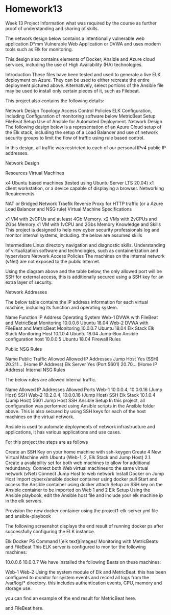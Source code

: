 # Homework13
Week 13
Project Information
what was required by the course as further proof of understanding and sharing of skills.

The network design below contains a intentionally vulnerable web application D*mm Vulnerable Web Application or DVWA and uses modern tools such as Elk for monitoring.

This design also contains elements of Docker, Ansible and Azure cloud services, including the use of High Availability (HA) technologies.

Introduction
These files have been tested and used to generate a live ELK deployment on Azure. They can be used to either recreate the entire deployment pictured above. Alternatively, select portions of the Ansible file may be used to install only certain pieces of it, such as Filebeat.

This project also contains the following details:

Network Design Topology
Access Control Policies
ELK Configuration, including Configuration of monitoring software below
MetricBeat Setup
FileBeat Setup
Use of Ansible for Automated Deployment.
Network Design
The following design below is a representation of an Azure Cloud setup of the Elk stack, including the setup of a Load Balancer and use of network security groups to limit the flow of traffic using rule based control.

In this design, all traffic was restricted to each of our personal IPv4 public IP addresses.

Network Design

Resources
Virtual Machines

x4 Ubuntu based machines (tested using Ubuntu Server LTS 20.04)
x1 client workstation, or a device capable of displaying a browser.
Networking Requirements

NAT or Bridged Network
Traefik Reverse Proxy for HTTP traffic (or a Azure Load Balancer and NSG rule)
Virtual Machine Specifications

x1 VM with 2vCPUs and at least 4Gb Memory.
x2 VMs with 2vCPUs and 2Gbs Memory
x1 VM with 1vCPU and 2Gbs Memory
Knowledge and Skills This project is designed to help new cyber security professionals log and monitor internal systems, including. the below are assumed skills

Intermediate Linux directory navigation and diagnostic skills.
Understanding of virtualization software and technologies, such as containerization and hypervisors
Network Access Policies The machines on the internal network (vNet) are not exposed to the public Internet.

Using the diagram above and the table below, the only allowed port will be SSH for external access, this is additionally secured using a SSH key for an extra layer of security.

Network Addresses

The below table contains the IP address information for each virtual machine, including its function and operating system.

Name	Function	IP Address	Operating System
Web-1	DVWA with FileBeat and MetricBeat Monitoring	10.0.0.6	Ubuntu 18.04
Web-2	DVWA with FileBeat and MetricBeat Monitoring	10.0.0.7	Ubuntu 18.04
Elk Stack	Elk Stack Monitoring Host	10.1.0.4	Ubuntu 18.04
Jump-Box	Ansible configuration host	10.0.0.5	Ubuntu 18.04
Firewall Rules

Public NSG Rules

Name	Public Traffic Allowed	Allowed IP Addresses
Jump Host	Yes (SSH)	20.211... (Home IP Address)
Elk Server	Yes (Port 5601)	20.70... (Home IP Address)
Internal NSG Rules

The below rules are allowed internal traffic.

Name	Allowed IP Addresses	Allowed Ports
Web-1	10.0.0.4, 10.0.0.16 (Jump Host)	SSH
Web-2	10.2.0.4, 10.0.0.16 (Jump Host)	SSH
Elk Stack	10.1.0.4 (Jump Host)	5601
Jump Host		SSH
Ansible Setup
In this project, all configuration was performed using Ansible scripts in the Ansible folder above. This is also secured by using SSH keys for each of the host machines on the virtual network.

Ansible is used to automate deployments of network infrastructure and applications, it has various applications and use cases.

For this project the steps are as follows

Create an SSH Key on your home machine with ssh-keygen
Create 4 New Virtual Machine with Ubuntu (Web-1, 2, Elk Stack and Jump Host) 2.1. Create a availability set for both web machines to allow for additional redundancy.
Connect both Web virtual machines to the same virtual network (vNet)
Connect Jump Host to web network
Install Docker on Jump Host
Import cyberx/ansible docker container using docker pull
Start and access the Ansible container using docker attach
Setup an SSH key on the Ansible container to be imported on Web 1 and 2
Elk Setup
Using the Ansible playbook, edit the Ansible host file and include your elk machine ip in the elk servers.

Provision the new docker container using the project1-elk-server.yml file and ansible-playbook <filepath>

The following screenshot displays the end result of running docker ps after successfully configuring the ELK instance.

Elk Docker PS Command
![elk text](images/
Monitoring with MetricBeats and FileBeat
This ELK server is configured to monitor the following machines:

10.0.0.6
10.0.0.7
We have installed the following Beats on these machines:

Web-1
Web-2
Using the system module of Elk and MetricBeat. this has been configured to monitor for system events and record all logs from the /var/log/* directory. this includes authentication events, CPU, memory and storage use.

you can find an example of the end result for MetricBeat here.



and FileBeat here.

